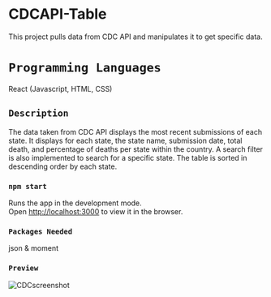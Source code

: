 # CDCAPI-Table

This project pulls data from CDC API and manipulates it to get specific data.

# `Programming Languages`
React (Javascript, HTML, CSS)

## `Description`

The data taken from CDC API displays the most recent submissions of each state. It displays for each state, the state name, submission date, total death, and percentage of deaths per state within the country. A search filter is also implemented to search for a specific state. The table is sorted in descending order by each state.

### `npm start`

Runs the app in the development mode.\
Open [http://localhost:3000](http://localhost:3000) to view it in the browser.

### `Packages Needed`

json & moment

### `Preview`

![CDCscreenshot](https://user-images.githubusercontent.com/47838048/111079898-74a68200-84d2-11eb-8499-8b2e3ff12160.png)
